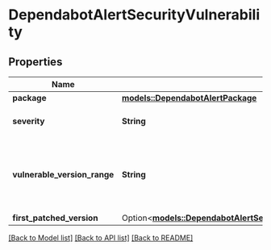 # DependabotAlertSecurityVulnerability

## Properties

Name | Type | Description | Notes
------------ | ------------- | ------------- | -------------
**package** | [**models::DependabotAlertPackage**](dependabot-alert-package.md) |  | 
**severity** | **String** | The severity of the vulnerability. | [readonly]
**vulnerable_version_range** | **String** | Conditions that identify vulnerable versions of this vulnerability's package. | [readonly]
**first_patched_version** | Option<[**models::DependabotAlertSecurityVulnerabilityFirstPatchedVersion**](dependabot_alert_security_vulnerability_first_patched_version.md)> |  | 

[[Back to Model list]](../README.md#documentation-for-models) [[Back to API list]](../README.md#documentation-for-api-endpoints) [[Back to README]](../README.md)


